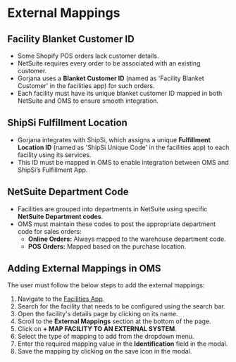 # External Mappings

## Facility Blanket Customer ID

- Some Shopify POS orders lack customer details.  
- NetSuite requires every order to be associated with an existing customer.  
- Gorjana uses a **Blanket Customer ID** (named as 'Facility Blanket Customer' in the facilities app) for such orders.  
- Each facility must have its unique blanket customer ID mapped in both NetSuite and OMS to ensure smooth integration.  

## ShipSi Fulfillment Location

- Gorjana integrates with ShipSi, which assigns a unique **Fulfillment Location ID** (named as 'ShipSi Unique Code' in the facilities app) to each facility using its services.  
- This ID must be mapped in OMS to enable integration between OMS and ShipSi’s Fulfillment App.  

## NetSuite Department Code

- Facilities are grouped into departments in NetSuite using specific **NetSuite Department codes**.  
- OMS must maintain these codes to post the appropriate department code for sales orders:  
  - **Online Orders:** Always mapped to the warehouse department code.  
  - **POS Orders:** Mapped based on the purchase location.  

## Adding External Mappings in OMS

The user must follow the below steps to add the external mappings:

1. Navigate to the [Facilities App](https://facilities.hotwax.io/tabs/find-facilities).  
2. Search for the facility that needs to be configured using the search bar.  
3. Open the facility's details page by clicking on its name.  
4. Scroll to the **External Mappings** section at the bottom of the page.  
5. Click on **+ MAP FACILITY TO AN EXTERNAL SYSTEM**.  
6. Select the type of mapping to add from the dropdown menu.  
7. Enter the required mapping value in the **Identification** field in the modal.  
8. Save the mapping by clicking on the save icon in the modal.  
